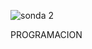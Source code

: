 ![sonda 2](https://github.com/diegote7/monorepositorio-programacion/assets/114953054/9cddb61c-2481-413a-ab67-180b63e94503)


PROGRAMACION
